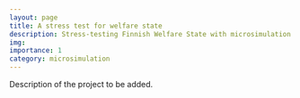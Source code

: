 ```yaml
---
layout: page
title: A stress test for welfare state
description: Stress-testing Finnish Welfare State with microsimulation
img:
importance: 1
category: microsimulation
---
```


Description of the project to be added.